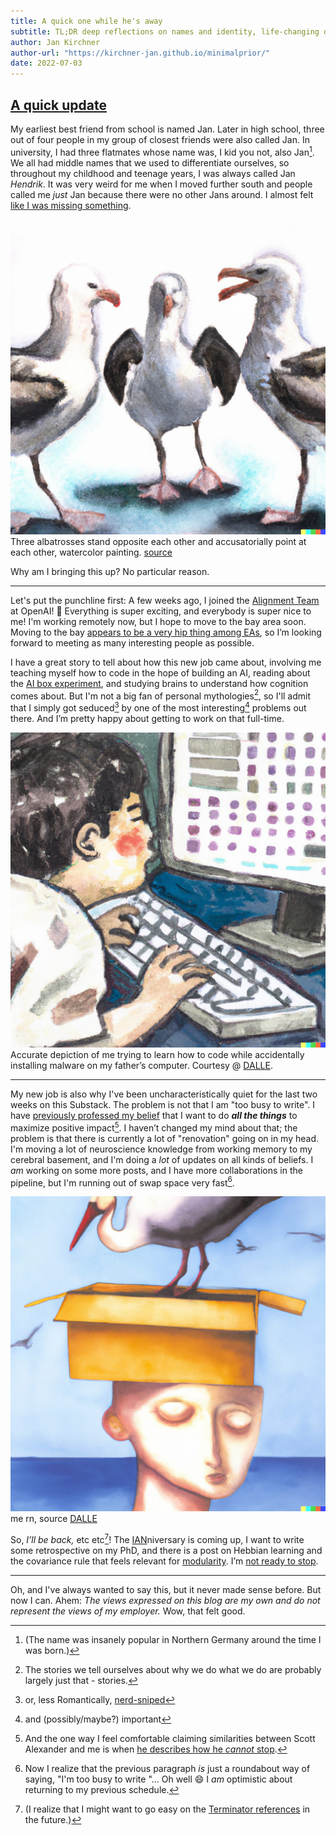 ```yaml
---
title: A quick one while he's away
subtitle: TL;DR deep reflections on names and identity, life-changing decisions, and mental renovations. And all of that in ~500 words!
author: Jan Kirchner
author-url: "https://kirchner-jan.github.io/minimalprior/"
date: 2022-07-03
---
```



## [A quick update](https://www.youtube.com/watch?v=RJv2-_--EY4&ab_channel=TheWhoVEVO)

My earliest best friend from school is named Jan. Later in high school, three out of four people in my group of closest friends were also called Jan. In university, I had three flatmates whose name was, I kid you not, also Jan[^1]. We all had middle names that we used to differentiate ourselves, so throughout my childhood and teenage years, I was always called Jan _Hendrik_. It was very weird for me when I moved further south and people called me _just_ Jan because there were no other Jans around. I almost felt [like I was missing something](https://www.hpmor.com/chapter/25#:~:text=\(Back%20in%20the%20old%20days%2C%20whenever%20magical%20identical%20twins%20were%20born%2C%20it%20had%20been%20the%20custom%20to%20kill%20one%20of%20them%20after%20birth.\)).

![](../../images/https3A2F2Fbucketeer-e05bbc84-baa3-437e-9518-adb32_227.png)Three albatrosses stand opposite each other and accusatorially point at each other, watercolor painting. [source](https://labs.openai.com/s/xMl3pVdhO4lM1antZMgeD6zl)

Why am I bringing this up? No particular reason.

* * *

Let's put the punchline first: A few weeks ago, I joined the [Alignment Team](https://openai.com/alignment/) at OpenAI! 🎉 Everything is super exciting, and everybody is super nice to me! I'm working remotely now, but I hope to move to the bay area soon. Moving to the bay [appears to be a very hip thing among EAs](https://forum.effectivealtruism.org/posts/M5GoKkWtBKEGMCFHn/what-s-the-theory-of-change-of-come-to-the-bay-over-the), so I’m looking forward to meeting as many interesting people as possible.

I have a great story to tell about how this new job came about, involving me teaching myself how to code in the hope of building an AI, reading about the [AI box experiment](https://www.yudkowsky.net/singularity/aibox), and studying brains to understand how cognition comes about. But I'm not a big fan of personal mythologies[^2], so I'll admit that I simply got seduced[^3] by one of the most interesting[^4] problems out there. And I’m pretty happy about getting to work on that full-time.

![](../../images/https3A2F2Fbucketeer-e05bbc84-baa3-437e-9518-adb32_228.png)Accurate depiction of me trying to learn how to code while accidentally installing malware on my father’s computer. Courtesy @ [DALLE](https://labs.openai.com/s/b9qDe8an1PKAp3ixt7dOhv5N).

* * *

My new job is also why I've been uncharacteristically quiet for the last two weeks on this Substack. The problem is not that I am "too busy to write". I have [previously professed my belief](https://kirchner-jan.github.io/minimalprior/posts/universalprior/slightly-advanced-decision-theory?s=w) that I want to do _**all the things**_ to maximize positive impact[^5]. I haven’t changed my mind about that; the problem is that there is currently a lot of "renovation" going on in my head. I'm moving a lot of neuroscience knowledge from working memory to my cerebral basement, and I'm doing a _lot_ of updates on all kinds of beliefs. I _am_ working on some more posts, and I have more collaborations in the pipeline, but I'm running out of swap space very fast[^6].

![](../../images/https3A2F2Fbucketeer-e05bbc84-baa3-437e-9518-adb32_229.png)me rn, source [DALLE](https://labs.openai.com/s/GZfpZiK2E21Wn0b6QvQnteyx)

So, _I’ll be back,_ etc etc[^7]! The [IAN](https://kirchner-jan.github.io/minimalprior/posts/universalprior/making-of-ian)niversary is coming up, I want to write some retrospective on my PhD, and there is a post on Hebbian learning and the covariance rule that feels relevant for [modularity](https://www.lesswrong.com/posts/JzTfKrgC7Lfz3zcwM/theories-of-modularity-in-the-biological-literature). I’m [not ready to stop](https://www.youtube.com/watch?v=j6IBDpYr8aw&ab_channel=GildasSaynac).

* * *

Oh, and I've always wanted to say this, but it never made sense before. But now I can. Ahem: _The views expressed on this blog are my own and do not represent the views of my employer._ Wow, that felt good.

[^1]:(The name was insanely popular in Northern Germany around the time I was born.)

[^2]:The stories we tell ourselves about why we do what we do are probably largely just that - stories.

[^3]:or, less Romantically, [nerd-sniped](https://kirchner-jan.github.io/minimalprior/posts/universalprior/elementary-infra-bayesianism?s=w)

[^4]:and (possibly/maybe?) important

[^5]:And the one way I feel comfortable claiming similarities between Scott Alexander and me is when [he describes how he ](https://slatestarcodex.com/2014/05/25/apologia-pro-vita-sua/#:~:text=fool%20me.-,Just,-as%20drugs%20mysteriously)_[cannot](https://slatestarcodex.com/2014/05/25/apologia-pro-vita-sua/#:~:text=fool%20me.-,Just,-as%20drugs%20mysteriously)_[ stop](https://slatestarcodex.com/2014/05/25/apologia-pro-vita-sua/#:~:text=fool%20me.-,Just,-as%20drugs%20mysteriously).

[^6]:Now I realize that the previous paragraph _is_ just a roundabout way of saying, "I'm too busy to write "... Oh well 😄 I _am_ optimistic about returning to my previous schedule.

[^7]:(I realize that I might want to go easy on the [Terminator references](https://arxiv.org/pdf/2105.02704) in the future.)
